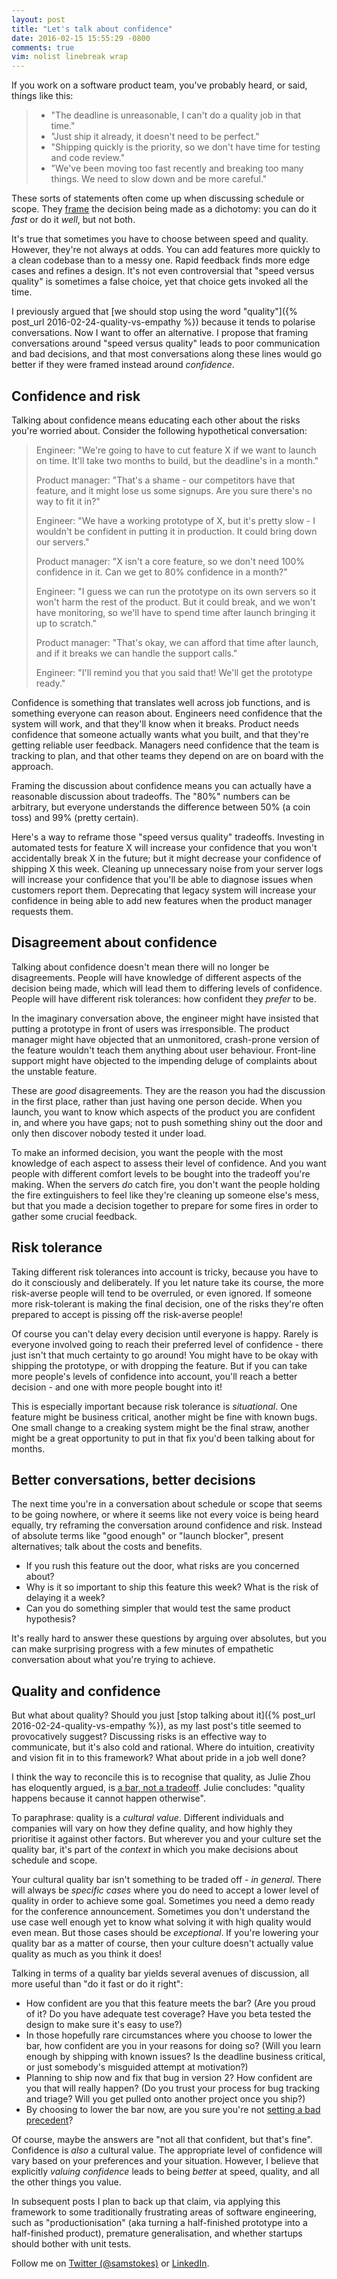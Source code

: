 ```yaml
---
layout: post
title: "Let's talk about confidence"
date: 2016-02-15 15:55:29 -0800
comments: true
vim: nolist linebreak wrap
---
```


If you work on a software product team, you've probably heard, or said, things like this:

> * "The deadline is unreasonable, I can't do a quality job in that time."
> * "Just ship it already, it doesn't need to be perfect."
> * "Shipping quickly is the priority, so we don't have time for testing and code review."
> * "We've been moving too fast recently and breaking too many things.  We need to slow down and be more careful."

These sorts of statements often come up when discussing schedule or scope.  They [frame](https://en.wikipedia.org/wiki/Framing_effect_(psychology)) the decision being made as a dichotomy: you can do it *fast* or do it *well*, but not both.

It's true that sometimes you have to choose between speed and quality.  However, they're not always at odds.  You can add features more quickly to a clean codebase than to a messy one.  Rapid feedback finds more edge cases and refines a design.  It's not even controversial that "speed versus quality" is sometimes a false choice, yet that choice gets invoked all the time.

I previously argued that [we should stop using the word "quality"]({% post_url 2016-02-24-quality-vs-empathy %}) because it tends to polarise conversations.  Now I want to offer an alternative.  I propose that framing conversations around "speed versus quality" leads to poor communication and bad decisions, and that most conversations along these lines would go better if they were framed instead around *confidence*.

<!-- more -->

## Confidence and risk

Talking about confidence means educating each other about the risks you're worried about.  Consider the following hypothetical conversation:

> Engineer: "We're going to have to cut feature X if we want to launch on time.  It'll take two months to build, but the deadline's in a month."
>
> Product manager: "That's a shame - our competitors have that feature, and it might lose us some signups.  Are you sure there's no way to fit it in?"
>
> Engineer: "We have a working prototype of X, but it's pretty slow - I wouldn't be confident in putting it in production.  It could bring down our servers."
>
> Product manager: "X isn't a core feature, so we don't need 100% confidence in it.  Can we get to 80% confidence in a month?"
>
> Engineer: "I guess we can run the prototype on its own servers so it won't harm the rest of the product.  But it could break, and we won't have monitoring, so we'll have to spend time after launch bringing it up to scratch."
>
> Product manager: "That's okay, we can afford that time after launch, and if it breaks we can handle the support calls."
>
> Engineer: "I'll remind you that you said that!  We'll get the prototype ready."

Confidence is something that translates well across job functions, and is something everyone can reason about.  Engineers need confidence that the system will work, and that they'll know when it breaks.  Product needs confidence that someone actually wants what you built, and that they're getting reliable user feedback.  Managers need confidence that the team is tracking to plan, and that other teams they depend on are on board with the approach.

Framing the discussion about confidence means you can actually have a reasonable discussion about tradeoffs.  The "80%" numbers can be arbitrary, but everyone understands the difference between 50% (a coin toss) and 99% (pretty certain).

Here's a way to reframe those "speed versus quality" tradeoffs.  Investing in automated tests for feature X will increase your confidence that you won't accidentally break X in the future; but it might decrease your confidence of shipping X this week.  Cleaning up unnecessary noise from your server logs will increase your confidence that you'll be able to diagnose issues when customers report them.  Deprecating that legacy system will increase your confidence in being able to add new features when the product manager requests them.

## Disagreement about confidence

Talking about confidence doesn't mean there will no longer be disagreements.  People will have knowledge of different aspects of the decision being made, which will lead them to differing levels of confidence.  People will have different risk tolerances: how confident they *prefer* to be.

In the imaginary conversation above, the engineer might have insisted that putting a prototype in front of users was irresponsible.  The product manager might have objected that an unmonitored, crash-prone version of the feature wouldn't teach them anything about user behaviour.  Front-line support might have objected to the impending deluge of complaints about the unstable feature.

These are *good* disagreements.  They are the reason you had the discussion in the first place, rather than just having one person decide.  When you launch, you want to know which aspects of the product you are confident in, and where you have gaps; not to push something shiny out the door and only then discover nobody tested it under load.

To make an informed decision, you want the people with the most knowledge of each aspect to assess their level of confidence.  And you want people with different comfort levels to be bought into the tradeoff you're making.  When the servers *do* catch fire, you don't want the people holding the fire extinguishers to feel like they're cleaning up someone else's mess, but that you made a decision together to prepare for some fires in order to gather some crucial feedback.

## Risk tolerance

Taking different risk tolerances into account is tricky, because you have to do it consciously and deliberately.  If you let nature take its course, the more risk-averse people will tend to be overruled, or even ignored.  If someone more risk-tolerant is making the final decision, one of the risks they're often prepared to accept is pissing off the risk-averse people!

Of course you can't delay every decision until everyone is happy.  Rarely is everyone involved going to reach their preferred level of confidence - there just isn't that much certainty to go around!  You might have to be okay with shipping the prototype, or with dropping the feature.  But if you can take more people's levels of confidence into account, you'll reach a better decision - and one with more people bought into it!

This is especially important because risk tolerance is *situational*.  One feature might be business critical, another might be fine with known bugs.  One small change to a creaking system might be the final straw, another might be a great opportunity to put in that fix you'd been talking about for months.

## Better conversations, better decisions

The next time you're in a conversation about schedule or scope that seems to be going nowhere, or where it seems like not every voice is being heard equally, try reframing the conversation around confidence and risk.  Instead of absolute terms like "good enough" or "launch blocker", present alternatives; talk about the costs and benefits.

* If you rush this feature out the door, what risks are you concerned about?
* Why is it so important to ship this feature this week?  What is the risk of delaying it a week?
* Can you do something simpler that would test the same product hypothesis?

It's really hard to answer these questions by arguing over absolutes, but you can make surprising progress with a few minutes of empathetic conversation about what you're trying to achieve.

## Quality and confidence

But what about quality?  Should you just [stop talking about it]({% post_url 2016-02-24-quality-vs-empathy %}), as my last post's title seemed to provocatively suggest?  Discussing risks is an effective way to communicate, but it's also cold and rational.  Where do intuition, creativity and vision fit in to this framework?  What about pride in a job well done?

I think the way to reconcile this is to recognise that quality, as Julie Zhou has eloquently argued, is [a bar, not a tradeoff](https://medium.com/the-year-of-the-looking-glass/quality-is-not-a-tradeoff-bcddf7c85553).  Julie concludes: "quality happens because it cannot happen otherwise".

To paraphrase: quality is a _cultural value_.  Different individuals and companies will vary on how they define quality, and how highly they prioritise it against other factors.  But wherever you and your culture set the quality bar, it's part of the *context* in which you make decisions about schedule and scope.

Your cultural quality bar isn't something to be traded off - *in general*.  There will always be *specific cases* where you do need to accept a lower level of quality in order to achieve some goal.  Sometimes you need a demo ready for the conference announcement.  Sometimes you don't understand the use case well enough yet to know what solving it with high quality would even mean.  But those cases should be *exceptional*.  If you're lowering your quality bar as a matter of course, then your culture doesn't actually value quality as much as you think it does!

Talking in terms of a quality bar yields several avenues of discussion, all more useful than "do it fast or do it right":

 * How confident are you that this feature meets the bar?  (Are you proud of it?  Do you have adequate test coverage?  Have you beta tested the design to make sure it's easy to use?)
 * In those hopefully rare circumstances where you choose to lower the bar, how confident are you in your reasons for doing so?  (Will you learn enough by shipping with known issues?  Is the deadline business critical, or just somebody's misguided attempt at motivation?)
 * Planning to ship now and fix that bug in version 2?  How confident are you that will really happen?  (Do you trust your process for bug tracking and triage?  Will you get pulled onto another project once you ship?)
 * By choosing to lower the bar now, are you sure you're not [setting a bad precedent](http://donellameadows.org/archives/drift-to-low-performance/)?

Of course, maybe the answers are "not all that confident, but that's fine".  Confidence is *also* a cultural value.  The appropriate level of confidence will vary based on your preferences and your situation.  However, I believe that explicitly *valuing confidence* leads to being *better* at speed, quality, and all the other things you value.

In subsequent posts I plan to back up that claim, via applying this framework to some traditionally frustrating areas of software engineering, such as "productionisation" (aka turning a half-finished prototype into a half-finished product), premature generalisation, and whether startups should bother with unit tests.

<!-- TODO maybe add this to the standard footer? -->
<p class="credits">
Follow me on
<a href="https://twitter.com/intent/follow?screen_name=samstokes">Twitter (@samstokes)</a>
or
<a target="_blank" href="https://www.linkedin.com/in/samstokesuk">LinkedIn<a>.
</p>
